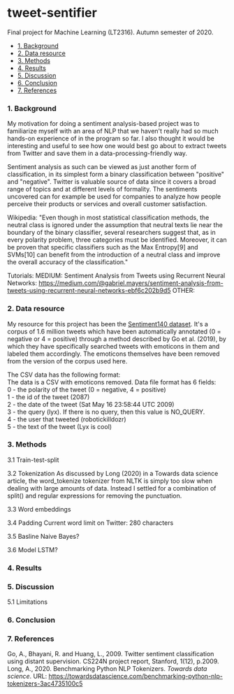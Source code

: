 # tweet-sentifier
Final project for Machine Learning (LT2316). Autumn semester of 2020. 

- [1. Background](#1-background)
- [2. Data resource](#2-data-resource)
- [3. Methods](#3-methods)
- [4. Results](#4-results)
- [5. Discussion](#5-discussion)
- [6. Conclusion](#6-conclusion)
- [7. References](#7-references)

### 1. Background
My motivation for doing a sentiment analysis-based project was to familiarize myself with an area of NLP that we haven't really had so much hands-on experience of in the program so far. I also thought it would be interesting and useful to see how one would best go about to extract tweets from Twitter and save them in a data-processing-friendly way. 

Sentiment analysis as such can be viewed as just another form of classification, in its simplest form a binary classification between "positive" and "negative". Twitter is valuable source of data since it covers a broad range of topics and at different levels of formality. The sentiments uncovered can for example be used for companies to analyze how people perceive their products or services and overall customer satisfaction. 

Wikipedia: "Even though in most statistical classification methods, the neutral class is ignored under the assumption that neutral texts lie near the boundary of the binary classifier, several researchers suggest that, as in every polarity problem, three categories must be identified. Moreover, it can be proven that specific classifiers such as the Max Entropy[9] and SVMs[10] can benefit from the introduction of a neutral class and improve the overall accuracy of the classification."    

Tutorials:
MEDIUM:
Sentiment Analysis from Tweets using Recurrent Neural Networks: https://medium.com/@gabriel.mayers/sentiment-analysis-from-tweets-using-recurrent-neural-networks-ebf6c202b9d5
OTHER:

### 2. Data resource
My resource for this project has been the [Sentiment140 dataset](https://www.kaggle.com/kazanova/sentiment140). It's a corpus of 1.6 million tweets which have been automatically annotated (0 = negative or 4 = positive) through a method described by Go et al. (2019), by which they have specifically searched tweets with emoticons in them and labeled them accordingly. The emoticons themselves have been removed from the version of the corpus used here. 

The CSV data has the following format:<br>
The data is a CSV with emoticons removed. Data file format has 6 fields:<br>
0 - the polarity of the tweet (0 = negative, 4 = positive)<br>
1 - the id of the tweet (2087)<br>
2 - the date of the tweet (Sat May 16 23:58:44 UTC 2009)<br>
3 - the query (lyx). If there is no query, then this value is NO_QUERY.<br>
4 - the user that tweeted (robotickilldozr)<br>
5 - the text of the tweet (Lyx is cool)<br>

### 3. Methods

3.1 Train-test-split

3.2 Tokenization
As discussed by Long (2020) in a Towards data science article, the word_tokenize tokenizer from NLTK is simply too slow when dealing with large amounts of data. Instead I settled for a combination of split() and regular expressions for removing the punctuation. 

3.3 Word embeddings

3.4 Padding
Current word limit on Twitter: 280 characters

3.5 Basline
Naive Bayes?

3.6 Model
LSTM?

### 4. Results

### 5. Discussion

5.1 Limitations

### 6. Conclusion

### 7. References
Go, A., Bhayani, R. and Huang, L., 2009. Twitter sentiment classification using distant supervision. CS224N project report, Stanford, 1(12), p.2009.<br>
Long, A., 2020. Benchmarking Python NLP Tokenizers. *Towards data science*. URL: https://towardsdatascience.com/benchmarking-python-nlp-tokenizers-3ac4735100c5
